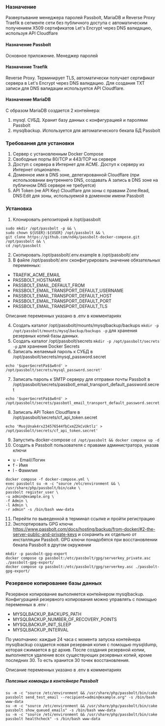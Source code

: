 ### Назначение
Развертывание менеджера паролей Passbolt, MariaDB и Reverse Proxy Traefik в сегменте сети без публичного доступа с автоматическим получением X509 сертификатов Let's Encrypt через DNS валидацию, используя API Cloudflare

#### Назначение Passbolt
Основное приложение. Менеджер паролей

#### Назначение Traefik
Reverse Proxy. Терминирует TLS, автоматически получает сертификат сервера в Let's Encrypt через DNS валидацию. Для создания TXT записи для DNS валидации используется API Cloudflare.

#### Назначение MariaDB
С образом MariaDB создается 2 контейнера:
1. mysql. СУБД. Хранит базу данных с конфигурацией и паролями Passbolt
2. mysqlbackup. Используется для автоматического бекапа БД Passbolt

### Требования для установки
1. Сервер с установленным Docker Compose 
2. Свободные порты 80/TCP и 443/TCP на сервере
3. Доступ с сервера в Интернет для ACME. Доступ к серверу из Интернет опционален.
4. Доменное имя в DNS зоне, делегированной Cloudflare (при использовании внутреннего DNS, создавать A запись в DNS зоне на публичном DNS сервере не требуется)
5. API Token (не API Key) Cloudflare для зоны с правами Zone:Read, DNS:Edit для зоны, используемой в доменном имени Passbolt

### Установка
1. Клонировать репозиторий в /opt/passbolt 

```
sudo mkdir /opt/passbolt -p && \
sudo chown ${USER}:${USER} /opt/passbolt && \
git clone https://github.com/nd4y/passbolt-docker-compose.git /opt/passbolt && \
cd /opt/passbolt
```
2. Скопировать /opt/passbolt/.env.example в /opt/passbolt/.env
3. В файле /opt/passbolt/.env сконфигурировать значение обязательных переменных:
- TRAEFIK_ACME_EMAIL
- PASSBOLT_HOSTNAME
- PASSBOLT_EMAIL_DEFAULT_FROM
- PASSBOLT_EMAIL_TRANSPORT_DEFAULT_USERNAME
- PASSBOLT_EMAIL_TRANSPORT_DEFAULT_HOST
- PASSBOLT_EMAIL_TRANSPORT_DEFAULT_PORT
- PASSBOLT_EMAIL_TRANSPORT_DEFAULT_TLS

Описание переменных указано в .env в комментариях
   
4. Создать каталог /opt/passbolt/mounts/mysqlbackup/backups `mkdir -p /opt/passbolt/mounts/mysqlbackup/backups -p` для хранения резервных копий базы данных.
5. Создать каталог /opt/passbolt/secrets `mkdir -p /opt/passbolt/secrets -p` для хранения Docker Secrets
6. Записать желаемый пароль к СУБД в /opt/passbolt/secrets/mysql_password.secret
```
echo '$uper$ecretPa$$w0rd' > /opt/passbolt/secrets/mysql_password.secret'
```
7. Записать пароль к SMTP серверу для отправки почты Passbolt в /opt/passbolt/secrets/passbotl_email_transport_default_password.secret
```
echo '$uper$ecretPa$$w0rd' > /opt/passbolt/secrets/passbotl_email_transport_default_password.secret'
```
8. Записать API Token Cloudflare в /opt/passbolt/secrets/cf_api_token.secret
```
echo 'MvojUnak4rx234576544fbCxmZ2kCvUktlz' > /opt/passbolt/secrets/cf_api_token.secret'
```
9. Запустить docker-compose `cd /opt/passbolt && docker compose up -d`
10. Создать в Passbolt пользователя с правами администратора, указав ключи
- u - Email/Логин
- f - Имя
- l - Фамилия
```
docker compose -f docker-compose.yml \
exec passbolt su -m -c "source /etc/environment && \
/usr/share/php/passbolt/bin/cake \
passbolt register_user \
-u admin@example.org \
-f Admin \
-l Admin \
-r admin" -s /bin/bash www-data
```
11.  Перейти по выведенной в терминал ссылке и пройти регистрацию
12.  Экспортировать GPG ключи https://www.passbolt.com/docs/hosting/backup/from-docker/#2-the-server-public-and-private-keys и сохранить их отдельно от инсталляции Passbolt. GPG ключи понадобятся при восстановлении бекапа Passbolt в другом окружении
```
mkdir -p passbolt-gpg-export
docker compose cp passbolt:/etc/passbolt/gpg/serverkey_private.asc ./passbolt-gpg-export/
docker compose cp passbolt:/etc/passbolt/gpg/serverkey.asc ./passbolt-gpg-export/
```


### Резервное копирование базы данных

Резервное копирование выполняется контейнером mysqlbackup. 
Конфигурацией резервного копирования можно управлять с помощью переменных в .env :
- MYSQLBACKUP_BACKUPS_PATH
- MYSQLBACKUP_NUMBER_OF_RECOVERY_POINTS
- MYSQLBACKUP_INIT_SLEEP
- MYSQLBACKUP_INTERVAL

По умолчанию: каждые 24 часа с момента запуска контейнера mysqlbackup создается новая резервная копия с помощью mysqldump, которая сжимается в gz архив. После создания резервной копии, выполняется удаление всех существующих резервных копий, кроме последних 30. То есть хранится 30 точек восстановления.

Описание переменных указано в .env в комментариях



##### Полезные команды в контейнере Passbolt
```
su -m -c "source /etc/environment && /usr/share/php/passbolt/bin/cake passbolt send_test_email --recipient=admin@example.org" -s /bin/bash www-data
su -m -c "source /etc/environment && /usr/share/php/passbolt/bin/cake passbolt show_queued_emails" -s /bin/bash www-data
su -m -c "source /etc/environment && /usr/share/php/passbolt/bin/cake passbolt healthcheck" -s /bin/bash www-data
```
